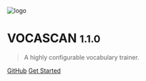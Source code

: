 ![logo](_media/logo/color-round.svg ":size=15%")

# VOCASCAN <small>1.1.0</small>

> A highly configurable vocabulary trainer.

<!-- markdownlint-disable-next-line MD033 -->
<!-- <div class="countdown" data-end-date="2021-06-13T06:00:00Z" data-finish-label=""></div> -->

[GitHub](https://github.com/vocascan/) [Get Started](#welcome-to-vocascan)
